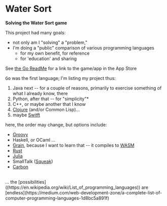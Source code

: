 # Water Sort
**Solving the Water Sort game**

This project had many goals:
* not only am I "solving" a "problem,"
* I'm doing a "public" comparison of various programming languages
  * for my own benefit, for reference
  * for 'education' and sharing

See [the Go ReadMe](go/solv_watr_sort/README.md) for a link to the game/app in the App Store

<kbd>Go</kbd> was the first language; I'm listing my project thus:

1. Java next -- for a couple of reasons, primarily to exercise something of what I already know, there
2. Python, after that -- for "simplicity"*
3. C++, or maybe another that I know
4. [Clojure](https://clojure.org/) (and/or Common Lisp)...
5. maybe [Switft](https://www.swift.org/)

here, the order may change, but options include:
* [Groovy](https://groovy-lang.org/)
* Haskell, or OCaml ...
* [Grain](https://grain-lang.org/), because I want to learn that -- it compiles to [WASM](https://webassembly.org/)
* [Rust](https://www.rust-lang.org/)
* [Julia](https://julialang.org/)
* SmallTalk ([Squeak](https://squeak.org/))
* [Carbon](https://9to5google.com/2022/07/19/carbon-programming-language-google-cpp/)

<br>
... the [possibilities]((https://en.wikipedia.org/wiki/List_of_programming_languages)) are [endless](https://medium.com/web-development-zone/a-complete-list-of-computer-programming-languages-1d8bc5a891f)




